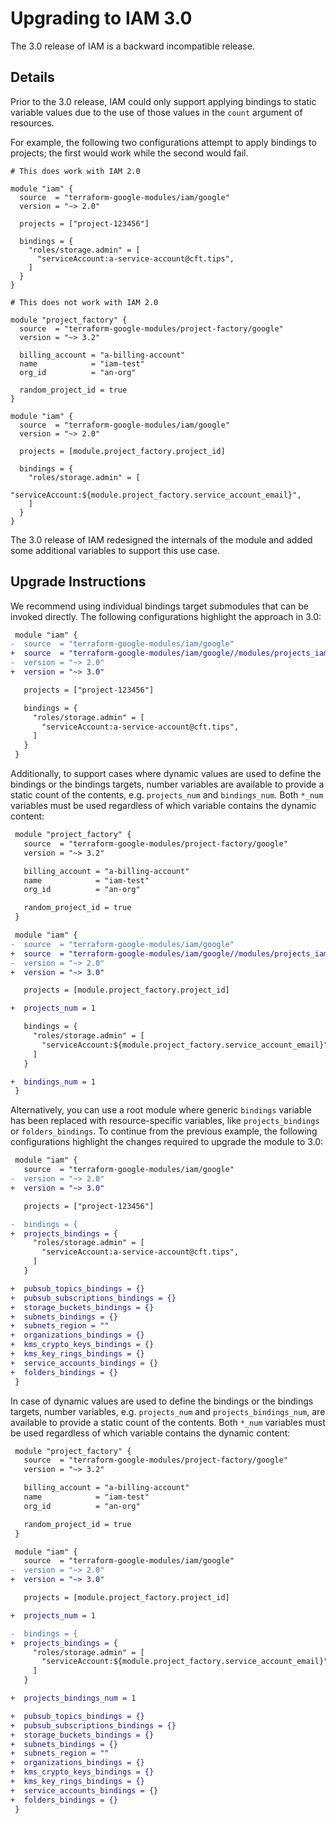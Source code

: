 # Upgrading to IAM 3.0

The 3.0 release of IAM is a backward incompatible release.

## Details

Prior to the 3.0 release, IAM could only support applying bindings to
static variable values due to the use of those values in the `count`
argument of resources.

For example, the following two configurations attempt to apply bindings
to projects; the first would work while the second would fail.

```hcl
# This does work with IAM 2.0

module "iam" {
  source  = "terraform-google-modules/iam/google"
  version = "~> 2.0"

  projects = ["project-123456"]

  bindings = {
    "roles/storage.admin" = [
      "serviceAccount:a-service-account@cft.tips",
    ]
  }
}
```

```hcl
# This does not work with IAM 2.0

module "project_factory" {
  source  = "terraform-google-modules/project-factory/google"
  version = "~> 3.2"

  billing_account = "a-billing-account"
  name            = "iam-test"
  org_id          = "an-org"

  random_project_id = true
}

module "iam" {
  source  = "terraform-google-modules/iam/google"
  version = "~> 2.0"

  projects = [module.project_factory.project_id]

  bindings = {
    "roles/storage.admin" = [
      "serviceAccount:${module.project_factory.service_account_email}",
    ]
  }
}
```

The 3.0 release of IAM redesigned the internals of the module and added
some additional variables to support this use case.

## Upgrade Instructions

We recommend using individual bindings target submodules that can be invoked
directly. The following configurations highlight the approach in 3.0:

```diff
 module "iam" {
-  source  = "terraform-google-modules/iam/google"
+  source  = "terraform-google-modules/iam/google//modules/projects_iam"
-  version = "~> 2.0"
+  version = "~> 3.0"

   projects = ["project-123456"]

   bindings = {
     "roles/storage.admin" = [
       "serviceAccount:a-service-account@cft.tips",
     ]
   }
 }
```

Additionally, to support cases where dynamic values
are used to define the bindings or the bindings targets, number
variables are available to provide a static count of the contents, e.g.
`projects_num` and `bindings_num`. Both `*_num` variables must be used
regardless of which variable contains the dynamic content:

```diff
 module "project_factory" {
   source  = "terraform-google-modules/project-factory/google"
   version = "~> 3.2"

   billing_account = "a-billing-account"
   name            = "iam-test"
   org_id          = "an-org"

   random_project_id = true
 }

 module "iam" {
-  source  = "terraform-google-modules/iam/google"
+  source  = "terraform-google-modules/iam/google//modules/projects_iam"
-  version = "~> 2.0"
+  version = "~> 3.0"

   projects = [module.project_factory.project_id]

+  projects_num = 1

   bindings = {
     "roles/storage.admin" = [
       "serviceAccount:${module.project_factory.service_account_email}",
     ]
   }

+  bindings_num = 1
 }
```

Alternatively, you can use a root module where generic `bindings` variable has
 been replaced with resource-specific variables, like `projects_bindings` or
`folders_bindings`. To continue from the previous example, the following
configurations highlight the changes required to upgrade the module to 3.0:

```diff
 module "iam" {
   source  = "terraform-google-modules/iam/google"
-  version = "~> 2.0"
+  version = "~> 3.0"

   projects = ["project-123456"]

-  bindings = {
+  projects_bindings = {
     "roles/storage.admin" = [
       "serviceAccount:a-service-account@cft.tips",
     ]
   }

+  pubsub_topics_bindings = {}
+  pubsub_subscriptions_bindings = {}
+  storage_buckets_bindings = {}
+  subnets_bindings = {}
+  subnets_region = ""
+  organizations_bindings = {}
+  kms_crypto_keys_bindings = {}
+  kms_key_rings_bindings = {}
+  service_accounts_bindings = {}
+  folders_bindings = {}
 }
```

In case of dynamic values are used to define the bindings or the bindings
targets, number variables, e.g. `projects_num` and `projects_bindings_num`,
are available to provide a static count of the contents. Both `*_num`
variables must be used regardless of which variable contains the
dynamic content:

```diff
 module "project_factory" {
   source  = "terraform-google-modules/project-factory/google"
   version = "~> 3.2"

   billing_account = "a-billing-account"
   name            = "iam-test"
   org_id          = "an-org"

   random_project_id = true
 }

 module "iam" {
   source  = "terraform-google-modules/iam/google"
-  version = "~> 2.0"
+  version = "~> 3.0"

   projects = [module.project_factory.project_id]

+  projects_num = 1

-  bindings = {
+  projects_bindings = {
     "roles/storage.admin" = [
       "serviceAccount:${module.project_factory.service_account_email}",
     ]
   }

+  projects_bindings_num = 1

+  pubsub_topics_bindings = {}
+  pubsub_subscriptions_bindings = {}
+  storage_buckets_bindings = {}
+  subnets_bindings = {}
+  subnets_region = ""
+  organizations_bindings = {}
+  kms_crypto_keys_bindings = {}
+  kms_key_rings_bindings = {}
+  service_accounts_bindings = {}
+  folders_bindings = {}
 }
```
